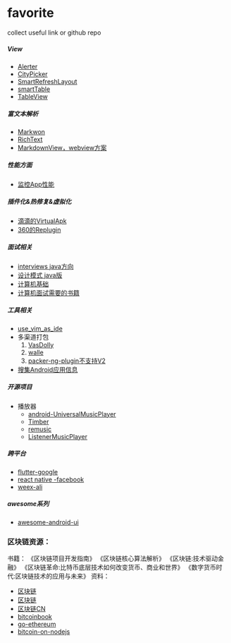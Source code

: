 # favorite
collect useful link or github repo


##### View

* [Alerter](https://github.com/Tapadoo/Alerter)
* [CityPicker](https://github.com/zaaach/CityPicker)
* [SmartRefreshLayout](https://github.com/scwang90/SmartRefreshLayout)
* [smartTable](https://github.com/huangyanbin/smartTable)
* [TableView](https://github.com/evrencoskun/TableView)


##### 富文本解析

* [Markwon](https://github.com/noties/Markwon)
* [RichText](https://github.com/zzhoujay/RichText)
* [MarkdownView，webview方案](https://github.com/tiagohm/MarkdownView)

##### 性能方面

* [监控App性能](https://github.com/zkwlx/DroidTelescope)


##### 插件化&热修复&虚拟化

* [滴滴的VirtualApk](https://github.com/didi/VirtualAPK)
* [360的Replugin](https://github.com/Qihoo360/RePlugin)



##### 面试相关

* [interviews java方向](https://github.com/kdn251/interviews)
* [设计模式 java版](https://github.com/iluwatar/java-design-patterns)
* [计算机基础](https://github.com/CyC2018/InterviewNotes?utm_source=gold_browser_extension)
* [计算机面试需要的书籍](https://github.com/CyC2018/Interview-Notebook)


##### 工具相关

* [use_vim_as_ide](https://github.com/yangyangwithgnu/use_vim_as_ide)
* 多渠道打包 
    1. [VasDolly](https://github.com/Tencent/VasDolly)
    2. [walle](https://github.com/Meituan-Dianping/walle)
    3. [packer-ng-plugin不支持V2](https://github.com/mcxiaoke/packer-ng-plugin)
* [搜集Android应用信息](https://github.com/bihe0832/Android-GetAPKInfo)

##### 开源项目

* 播放器
    - [android-UniversalMusicPlayer](https://github.com/googlesamples/android-UniversalMusicPlayer)
    
    - [Timber](https://github.com/naman14/Timber)
    - [remusic](https://github.com/aa112901/remusic)
    - [ListenerMusicPlayer](https://github.com/hefuyicoder/ListenerMusicPlayer)
 
##### 跨平台

* [flutter-google](https://github.com/flutter/flutter)
* [react native -facebook](https://github.com/facebook/react-native)
* [weex-ali](https://github.com/alibaba/weex)

##### awesome系列

* [awesome-android-ui](https://github.com/wasabeef/awesome-android-ui)


 
### 区块链资源：
书籍：
《区块链项目开发指南》
《区块链核心算法解析》
《区块链:技术驱动金融》
《区块链革命:比特币底层技术如何改变货币、商业和世界》
《数字货币时代:区块链技术的应用与未来》
资料：

* [区块链](https://github.com/chaozh/awesome-blockchain)
* [区块链](https://github.com/LiuBoyu/blockchain)
* [区块链CN](https://github.com/chaozh/awesome-blockchain-cn)
* [bitcoinbook](https://github.com/bitcoinbook/bitcoinbook)
* [go-ethereum](https://github.com/ethereum/go-ethereum)
* [bitcoin-on-nodejs](https://github.com/imfly/bitcoin-on-nodejs)
